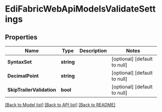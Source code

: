 # EdiFabricWebApiModelsValidateSettings

## Properties
Name | Type | Description | Notes
------------ | ------------- | ------------- | -------------
**SyntaxSet** | **string** |  | [optional] [default to null]
**DecimalPoint** | **string** |  | [optional] [default to null]
**SkipTrailerValidation** | **bool** |  | [optional] [default to null]

[[Back to Model list]](../README.md#documentation-for-models) [[Back to API list]](../README.md#documentation-for-api-endpoints) [[Back to README]](../README.md)


